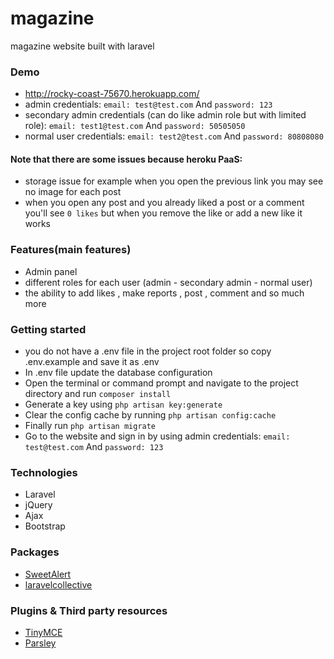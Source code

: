 # magazine
magazine website built with laravel

### Demo  
* http://rocky-coast-75670.herokuapp.com/
* admin credentials: `email: test@test.com` And `password: 123`
* secondary admin credentials (can do like admin role but with limited role): `email: test1@test.com` And `password: 50505050` 
* normal user credentials: `email: test2@test.com` And `password: 80808080`
#### Note that there are some issues because heroku PaaS:
* storage issue for example when you open the previous link you may see no image for each post
* when you open any post and you already liked a post or a comment you'll see `0 likes` but when you remove the like or add a new like it works

### Features(main features)
* Admin panel 
* different roles for each user (admin - secondary admin - normal user) 
* the ability to add likes , make reports , post , comment and so much more

### Getting started
* you do not have a .env file in the project root folder so copy .env.example and save it as .env
* In .env file update the database configuration
* Open the terminal or command prompt and navigate to the project directory and run `composer install`
* Generate a key using `php artisan key:generate`
* Clear the config cache by running `php artisan config:cache`
* Finally run `php artisan migrate`
* Go to the website and sign in by using admin credentials: `email: test@test.com` And `password: 123`

### Technologies
* Laravel 
* jQuery 
* Ajax 
* Bootstrap

### Packages
* [SweetAlert](https://github.com/t4t5/sweetalert)
* [laravelcollective](https://laravelcollective.com/docs/5.3/html)

### Plugins & Third party resources
* [TinyMCE](http://tinymce.com/)
* [Parsley](https://github.com/guillaumepotier/Parsley.js/)

